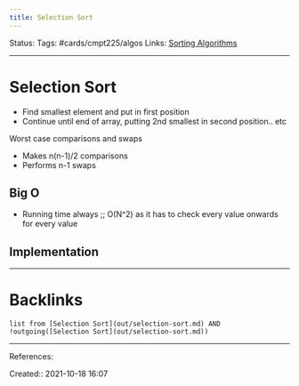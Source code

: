 ```yaml
---
title: Selection Sort
---
```

Status: 
Tags: #cards/cmpt225/algos
Links: [Sorting Algorithms](out/sorting-algorithms.md)
___
# Selection Sort
- Find smallest  element and put in first position
- Continue until end of array, putting 2nd smallest in second position.. etc

Worst case comparisons and swaps
- Makes n(n-1)/2 comparisons
- Performs n-1 swaps
## Big O
- Running time always ;; O(N^2) as it has to check every value onwards for every value
<!--SR:!2022-03-13,2,150-->
## Implementation

___
# Backlinks
```dataview
list from [Selection Sort](out/selection-sort.md) AND !outgoing([Selection Sort](out/selection-sort.md))
```
___
References:

Created:: 2021-10-18 16:07
